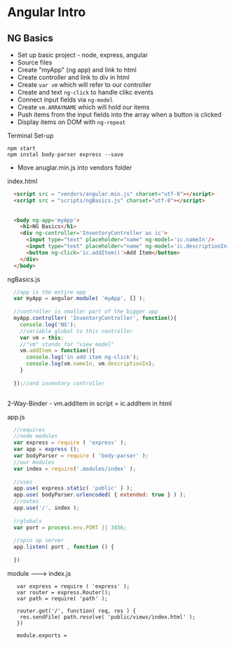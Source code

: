 Angular Intro
===

NG Basics
---

  - Set up basic project - node, express, angular
  - Source files
  - Create "myApp" (ng app) and link to html
  - Create controller and link to div in html
  - Create ```var vm``` which will refer to our controller
  - Create and text ```ng-click``` to handle clikc events
  - Connect input fields via ```ng-model```
  - Create ```vm.ARRAYNAME``` which will hold our items
  - Push items from the input fields into the array when a button is clicked
  - Display items on DOM with ```ng-repeat```
  

Terminal Set-up
```
npm start
npm instal body-parser express --save  
```
  - Move anuglar.min.js into vendors folder
  
  index.html
  ```html
    <script src = "vendors/angular.min.js" charset="utf-8"></script>
    <script src = "scripts/ngBasics.js" charset="utf-8"></script>
    
    
    <body ng-app='myApp'>
      <h1>NG Basics</h1>
      <div ng-controller='InventoryController as ic'>
        <input type="text" placeholder="name" ng-model='ic.nameIn'/>
        <input type="text" placeholder="name" ng-model='ic.descriptionIn'/>
        <button ng-click='ic.addItem()'>Add Item</button>
      </div>
    </body>
  ```
  
  ngBasics.js
  ```javascript
    //app is the entire app
    var myApp = angular.module( 'myApp', [] );
    
    //controller is smaller part of the bigger app
    myApp.controller( 'InventoryController', function(){
      console.log('NG');
      //variable global to this controller
      var vm = this;
      //"vm" stands for "view model"
      vm.addItem = function(){
        console.log('in add item ng-click');
        console.log(vm.nameIn, vm.descriptionIn);
      }
      
    });//end inventory controller
     
  
  ```
  2-Way-Binder
    - vm.addItem in script = ic.addItem in html
  
  app.js
  ```javascript
    //requires
    //node modules
    var express = require ( 'express' );
    var app = express ();
    var bodyParser = require ( 'body-parser' );
    //our modules
    var index = require('.modules/index' );
    
    //uses
    app.use( express.static( 'public' ) );
    app.use( bodyParser.urlencoded( { extended: true } ) );
    //routes
    app.use('/', index );
    
    //globals
    var port = process.env.PORT || 3456;
    
    //spin up server
    app.listen( port , function () {
      
    })
  ```
  
  module ---> index.js
  ```
     var express = require ( 'express' );
     var router = express.Router();
     var path = require( 'path' );
     
     router.get('/', function( req, res ) {
      res.sendFile( path.resolve( 'public/views/index.html' );
     })
     
     module.exports = 
    
  ```
  
  
  
  
  
  
